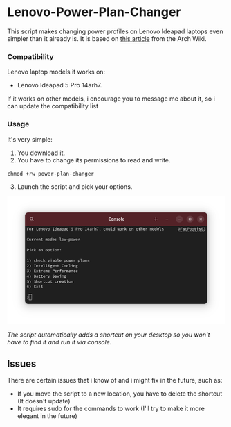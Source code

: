 # Lenovo-Power-Plan-Changer
This script makes changing power profiles on Lenovo Ideapad laptops even simpler than it already is.
It is based on [this article](https://wiki.archlinux.org/title/Lenovo_IdeaPad_5_Pro_14ACN6) from the Arch Wiki.

### Compatibility

Lenovo laptop models it works on:
+ Lenovo Ideapad 5 Pro 14arh7.

If it works on other models, i encourage you to message me about it, so i can update the compatibility list

### Usage

It's very simple:

1. You download it.
2. You have to change its permissions to read and write.

```
chmod +rw power-plan-changer
```
3. Launch the script and pick your options.

 ![Screenshot of the script](https://github.com/FatPootis03/Lenovo-Power-Plan-Changer/blob/5509da9184d7f7c4f3b16fda929a4b9cc9f56e43/assets/preview.png)

_The script automatically adds a shortcut on your desktop so you won't have to find it and run it via console._

## Issues

There are certain issues that i know of and i might fix in the future, such as:
+ If you move the script to a new location, you have to delete the shortcut (It doesn't update)
+ It requires sudo for the commands to work (I'll try to make it more elegant in the future)
